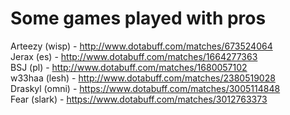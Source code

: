 Some games played with pros
=====

Arteezy (wisp) - http://www.dotabuff.com/matches/673524064  
Jerax (es) - http://www.dotabuff.com/matches/1664277363  
BSJ (pl) - http://www.dotabuff.com/matches/1680057102  
w33haa (lesh) - http://www.dotabuff.com/matches/2380519028  
Draskyl (omni) - https://www.dotabuff.com/matches/3005114848  
Fear (slark) - https://www.dotabuff.com/matches/3012763373
